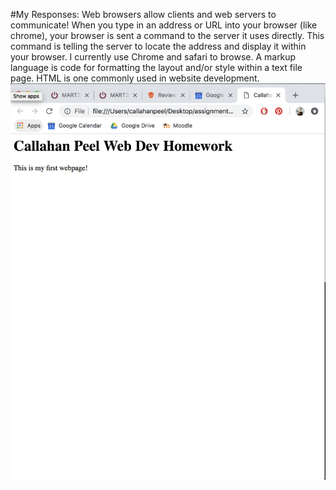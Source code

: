 #My Responses:
Web browsers allow clients and web servers to communicate! When you type in an address or URL into your browser (like chrome), your browser is sent a command to the server it uses directly. This command is telling the server to locate the address and display it within your browser. I currently use Chrome and safari to browse.
A markup language is code for formatting the layout and/or style within a text file page. HTML is one commonly used in website development.
![My Screenshot](./images/screenshot-first-webpage.png)

